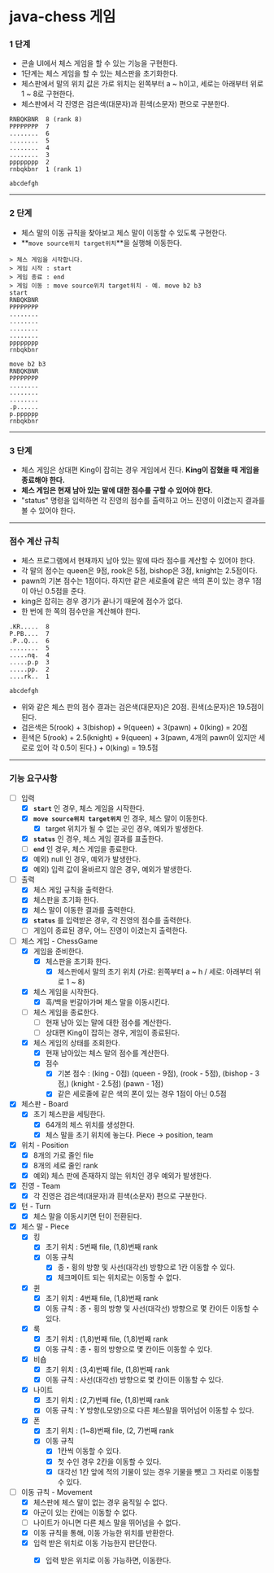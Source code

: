# java-chess 게임

### 1 단계

- 콘솔 UI에서 체스 게임을 할 수 있는 기능을 구현한다.
- 1단계는 체스 게임을 할 수 있는 체스판을 초기화한다.
- 체스판에서 말의 위치 값은 가로 위치는 왼쪽부터 a ~ h이고, 세로는 아래부터 위로 1 ~ 8로 구현한다.
- 체스판에서 각 진영은 검은색(대문자)과 흰색(소문자) 편으로 구분한다.

```
RNBQKBNR  8 (rank 8)
PPPPPPPP  7
........  6
........  5
........  4
........  3
pppppppp  2
rnbqkbnr  1 (rank 1)

abcdefgh
```

***

### 2 단계

- 체스 말의 이동 규칙을 찾아보고 체스 말이 이동할 수 있도록 구현한다.
- **`move source위치 target위치`**을 실행해 이동한다.

```
> 체스 게임을 시작합니다.
> 게임 시작 : start
> 게임 종료 : end
> 게임 이동 : move source위치 target위치 - 예. move b2 b3
start
RNBQKBNR
PPPPPPPP
........
........
........
........
pppppppp
rnbqkbnr

move b2 b3
RNBQKBNR
PPPPPPPP
........
........
........
.p......
p.pppppp
rnbqkbnr
```

***

### 3 단계

- 체스 게임은 상대편 King이 잡히는 경우 게임에서 진다. **King이 잡혔을 때 게임을 종료해야 한다.**
- **체스 게임은 현재 남아 있는 말에 대한 점수를 구할 수 있어야 한다.**
- "status" 명령을 입력하면 각 진영의 점수를 출력하고 어느 진영이 이겼는지 결과를 볼 수 있어야 한다.

***

### **점수 계산 규칙**

- 체스 프로그램에서 현재까지 남아 있는 말에 따라 점수를 계산할 수 있어야 한다.
- 각 말의 점수는 queen은 9점, rook은 5점, bishop은 3점, knight는 2.5점이다.
- pawn의 기본 점수는 1점이다. 하지만 같은 세로줄에 같은 색의 폰이 있는 경우 1점이 아닌 0.5점을 준다.
- king은 잡히는 경우 경기가 끝나기 때문에 점수가 없다.
- 한 번에 한 쪽의 점수만을 계산해야 한다.

```
.KR.....  8
P.PB....  7
.P..Q...  6
........  5
.....nq.  4
.....p.p  3
.....pp.  2
....rk..  1

abcdefgh
```

- 위와 같은 체스 판의 점수 결과는 검은색(대문자)은 20점. 흰색(소문자)은 19.5점이 된다.
- 검은색은 5(rook) + 3(bishop) + 9(queen) + 3(pawn) + 0(king) = 20점
- 흰색은 5(rook) + 2.5(knight) + 9(queen) + 3(pawn, 4개의 pawn이 있지만 세로로 있어 각 0.5이 된다.) + 0(king) = 19.5점

***

### 기능 요구사항

- [ ] 입력
  - [x] **`start`** 인 경우, 체스 게임을 시작한다.
  - [x] **`move source위치 target위치`** 인 경우, 체스 말이 이동한다.
      - [X] target 위치가 될 수 없는 곳인 경우, 예외가 발생한다.
  - [X] **`status`** 인 경우, 체스 게임 결과를 표출한다.
  - [ ] **`end`** 인 경우, 체스 게임을 종료한다.
  - [x] 예외) null 인 경우, 예외가 발생한다.
  - [x] 예외) 입력 값이 올바르지 않은 경우, 예외가 발생한다.

- [ ] 출력
  - [x] 체스 게임 규칙을 출력한다.
  - [x] 체스판을 초기화 한다.
  - [x] 체스 말이 이동한 결과를 출력한다.
  - [x] **`status`** 를 입력받은 경우, 각 진영의 점수를 출력한다.
  - [ ] 게임이 종료된 경우, 어느 진영이 이겼는지 출력한다.

- [ ] 체스 게임 - ChessGame
  - [x] 게임을 준비한다.
    - [x] 체스판을 초기화 한다.
      - [x] 체스판에서 말의 초기 위치 (가로: 왼쪽부터 a ~ h / 세로: 아래부터 위로 1 ~ 8)
  - [x] 체스 게임을 시작한다.
    - [x] 흑/백을 번갈아가며 체스 말을 이동시킨다.
  - [ ] 체스 게임을 종료한다.
    - [ ] 현재 남아 있는 말에 대한 점수를 계산한다.
    - [ ] 상대편 King이 잡히는 경우, 게임이 종료된다.
  - [x] 체스 게임의 상태를 조회한다.
    - [x] 현재 남아있는 체스 말의 점수를 계산한다. 
    - [x] 점수
      - [x] 기본 점수 : (king - 0점) (queen - 9점), (rook - 5점), (bishop - 3점,) (knight - 2.5점) (pawn - 1점)
      - [x] 같은 세로줄에 같은 색의 폰이 있는 경우 1점이 아닌 0.5점

- [x] 체스판 - Board
  - [x] 초기 체스판을 세팅한다.
    - [x] 64개의 체스 위치를 생성한다.
    - [x] 체스 말을 초기 위치에 놓는다. Piece -> position, team

- [x] 위치 - Position
  - [x] 8개의 가로 줄인 file
  - [x] 8개의 세로 줄인 rank
  - [x] 예외) 체스 판에 존재하지 않는 위치인 경우 예외가 발생한다.

- [x] 진영 - Team
  - [x] 각 진영은 검은색(대문자)과 흰색(소문자) 편으로 구분한다.

- [x] 턴 - Turn
  - [x] 체스 말을 이동시키면 턴이 전환된다.

- [X] 체스 말 - Piece
  - [x] 킹
    - [x] 초기 위치 : 5번째 file, (1,8)번째 rank
    - [x] 이동 규칙
      - [x] 종・횡의 방향 및 사선(대각선) 방향으로 1칸 이동할 수 있다.
      - [x] 체크메이트 되는 위치로는 이동할 수 없다.
  - [x] 퀸
    - [x] 초기 위치 : 4번째 file, (1,8)번째 rank
    - [x] 이동 규칙 : 종・횡의 방향 및 사선(대각선) 방향으로 몇 칸이든 이동할 수 있다. 
  - [x] 룩
    - [x] 초기 위치 : (1,8)번째 file, (1,8)번째 rank
    - [x] 이동 규칙 : 종・횡의 방향으로 몇 칸이든 이동할 수 있다.
  - [x] 비숍
    - [x] 초기 위치 : (3,4)번째 file, (1,8)번째 rank
    - [x] 이동 규칙 : 사선(대각선) 방향으로 몇 칸이든 이동할 수 있다.
  - [x] 나이트
    - [x] 초기 위치 : (2,7)번째 file, (1,8)번째 rank
    - [x] 이동 규칙 : Y 방향(L모양)으로 다른 체스말을 뛰어넘어 이동할 수 있다.
  - [x] 폰
    - [x] 초기 위치 : (1~8)번째 file, (2, 7)번째 rank
    - [x] 이동 규칙  
      - [x] 1칸씩 이동할 수 있다. 
      - [x] 첫 수인 경우 2칸을 이동할 수 있다.
      - [x] 대각선 1칸 앞에 적의 기물이 있는 경우 기물을 뺏고 그 자리로 이동할 수 있다.

- [ ] 이동 규칙 - Movement
  - [x] 체스판에 체스 말이 없는 경우 움직일 수 없다.
  - [x] 아군이 있는 칸에는 이동할 수 없다.
  - [ ] 나이트가 아니면 다른 체스 말을 뛰어넘을 수 없다.
  - [x] 이동 규칙을 통해, 이동 가능한 위치를 반환한다.
  - [X] 입력 받은 위치로 이동 가능한지 판단한다.
    - [x] 입력 받은 위치로 이동 가능하면, 이동한다.

